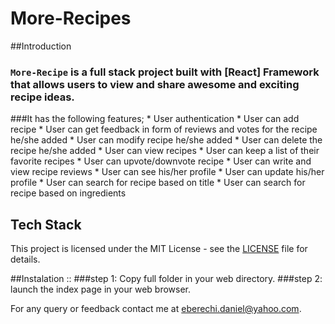 # More-Recipes

##Introduction
### **`More-Recipe`** is a full stack project built with [React] Framework that allows users to view and share awesome and exciting  recipe ideas.
###It has the following features;
    * User authentication
    * User can add recipe
    * User can get feedback in form of reviews and votes for the recipe he/she added
    * User can modify recipe he/she added
    * User can delete the recipe he/she added
    * User can view recipes
    * User can keep a list of their favorite recipes
    * User can upvote/downvote recipe
    * User can write and view recipe reviews
    * User can see his/her profile
    * User can update his/her profile
    * User can search for recipe based on title
    * User can search for recipe based on ingredients

## Tech Stack
This project is licensed under the MIT License - see the [LICENSE](LICENSE) file for details.

##Instalation ::
###step 1:  Copy full folder in your web directory.
###step 2:  launch the index page in your web browser.

For any query or feedback contact me at eberechi.daniel@yahoo.com.